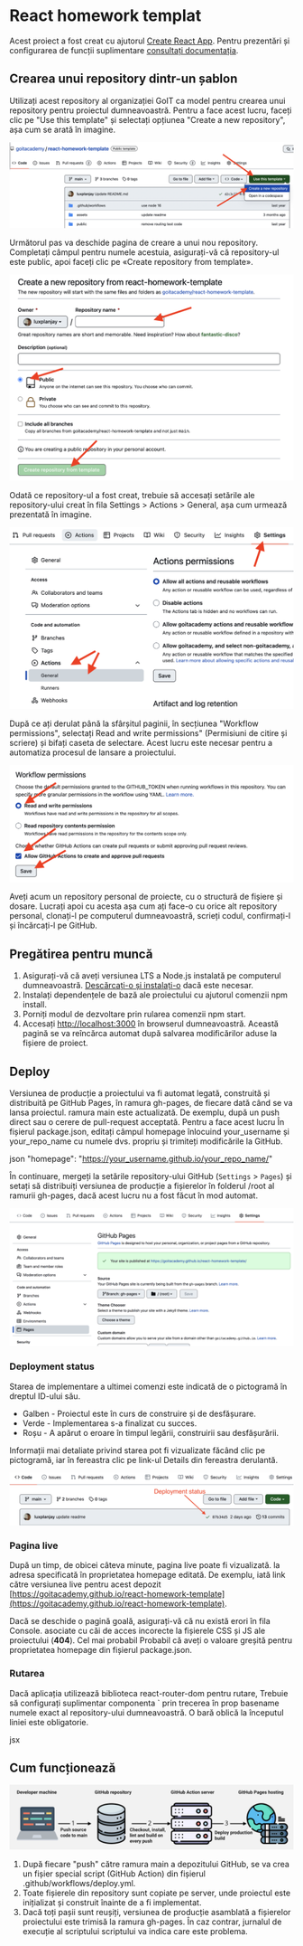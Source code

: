 # React homework templat

Acest proiect a fost creat cu ajutorul
[Create React App](https://github.com/facebook/create-react-app). Pentru prezentări
și configurarea de funcții suplimentare
[consultați documentația](https://facebook.github.io/create-react-app/docs/getting-started).

## Crearea unui repository dintr-un șablon

Utilizați acest repository al organizației GoIT ca model pentru crearea unui repository
pentru proiectul dumneavoastră. Pentru a face acest lucru, faceți clic pe "Use this template" și selectați opțiunea
"Create a new repository", așa cum se arată în imagine.

![Creating repo from a template step 1](./assets/template-step-1.png)

Următorul pas va deschide pagina de creare a unui nou repository. Completați câmpul
pentru numele acestuia, asigurați-vă că repository-ul este public, apoi faceți clic pe
«Create repository from template».

![Creating repo from a template step 2](./assets/template-step-2.png)

Odată ce repository-ul a fost creat, trebuie să accesați setările
ale repository-ului creat în fila Settings > Actions > General, așa cum urmează
prezentată în imagine.

![Settings GitHub Actions permissions step 1](./assets/gh-actions-perm-1.png)

După ce ați derulat până la sfârșitul paginii, în secțiunea "Workflow permissions", selectați
Read and write permissions" (Permisiuni de citire și scriere) și bifați caseta de selectare. Acest lucru
este necesar pentru a automatiza procesul de lansare a proiectului.

![Settings GitHub Actions permissions step 2](./assets/gh-actions-perm-2.png)

Aveți acum un repository personal de proiecte, cu o structură de fișiere și dosare.
Lucrați apoi cu acesta așa cum ați face-o cu orice alt repository personal,
clonați-l pe computerul dumneavoastră, scrieți codul, confirmați-l și încărcați-l pe
GitHub.

## Pregătirea pentru muncă

1. Asigurați-vă că aveți versiunea LTS a Node.js instalată pe computerul dumneavoastră.
   [Descărcați-o și instalați-o](https://nodejs.org/en/) dacă este necesar.
2. Instalați dependențele de bază ale proiectului cu ajutorul comenzii npm install.
3. Porniți modul de dezvoltare prin rularea comenzii npm start.
4. Accesați [http://localhost:3000](http://localhost:3000) în browserul dumneavoastră.
   Această pagină se va reîncărca automat după salvarea modificărilor aduse la
   fișiere de proiect.

## Deploy

Versiunea de producție a proiectului va fi automat legată, construită și
distribuită pe GitHub Pages, în ramura gh-pages, de fiecare dată când se va lansa proiectul.
ramura main este actualizată. De exemplu, după un push direct sau o cerere de pull-request acceptată. Pentru a face acest lucru
În fișierul package.json, editați câmpul homepage înlocuind
your_username și your_repo_name cu numele dvs. propriu și trimiteți modificările la GitHub.

json
"homepage": "https://your_username.github.io/your_repo_name/"


În continuare, mergeți la setările repository-ului GitHub (`Settings` > `Pages`) și
setați să distribuiți versiunea de producție a fișierelor în folderul /root al ramurii gh-pages, dacă
acest lucru nu a fost făcut în mod automat.

![GitHub Pages settings](./assets/repo-settings.png)

### Deployment status

Starea de implementare a ultimei comenzi este indicată de o pictogramă în dreptul ID-ului său.

- Galben - Proiectul este în curs de construire și de desfășurare.
- Verde - Implementarea s-a finalizat cu succes.
- Roșu - A apărut o eroare în timpul legării, construirii sau desfășurării.

Informații mai detaliate privind starea pot fi vizualizate făcând clic pe pictogramă, iar în fereastra
clic pe link-ul Details din fereastra derulantă.

![Deployment status](./assets/deploy-status.png)

### Pagina live

După un timp, de obicei câteva minute, pagina live poate fi vizualizată.
la adresa specificată în proprietatea homepage editată. De exemplu, iată
link către versiunea live pentru acest depozit
[https://goitacademy.github.io/react-homework-template](https://goitacademy.github.io/react-homework-template).

Dacă se deschide o pagină goală, asigurați-vă că nu există erori în fila Console.
asociate cu căi de acces incorecte la fișierele CSS și JS ale proiectului (**404**). Cel mai probabil
Probabil că aveți o valoare greșită pentru proprietatea homepage din fișierul package.json.

### Rutarea

Dacă aplicația utilizează biblioteca react-router-dom pentru rutare,
Trebuie să configurați suplimentar componenta <BrowserRouter>` prin trecerea în prop
basename numele exact al repository-ului dumneavoastră. O bară oblică la începutul liniei este obligatorie.

jsx
<BrowserRouter basename="/your_repo_name">
  <App />
</BrowserRouter>


## Cum funcționează

![How it works](./assets/how-it-works.png)

1. După fiecare "push" către ramura main a depozitului GitHub, se va crea un fișier special
   script (GitHub Action) din fișierul .github/workflows/deploy.yml.
2. Toate fișierele din repository sunt copiate pe server, unde proiectul este inițializat și construit înainte de a fi implementat.
3. Dacă toți pașii sunt reușiți, versiunea de producție asamblată a fișierelor proiectului
   este trimisă la ramura gh-pages. În caz contrar, jurnalul de execuție al scriptului
   scriptului va indica care este problema.
